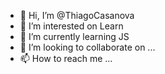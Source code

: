 - 👋 Hi, I’m @ThiagoCasanova
- 👀 I’m interested on Learn
- 🌱 I’m currently learning JS
- 💞️ I’m looking to collaborate on ...
- 📫 How to reach me ...

<!---
ThiagoCasanova/ThiagoCasanova is a ✨ special ✨ repository because its `README.md` (this file) appears on your GitHub profile.
You can click the Preview link to take a look at your changes.
--->
